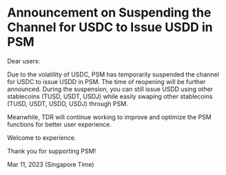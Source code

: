# Announcement on Suspending the Channel for USDC to Issue USDD in PSM

Dear users:

Due to the volatility of USDC, PSM has temporarily suspended the channel for USDC to issue USDD in PSM. The time of reopening will be further announced. During the suspension, you can still issue USDD using other stablecoins (TUSD, USDT, USDJ) while easily swaping other stablecoins (TUSD, USDT, USDD, USDJ) through PSM.

Meanwhile, TDR will continue working to improve and optimize the PSM functions for better user experience.&#x20;

Welcome to experience.



Thank you for supporting PSM!&#x20;

Mar 11, 2023 (Singapore Time)
